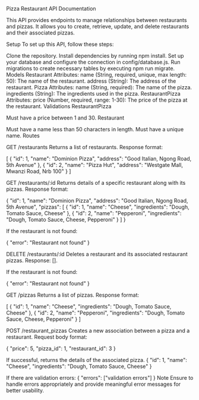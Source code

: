 Pizza Restaurant API Documentation


This API provides endpoints to manage relationships between restaurants and pizzas. It allows you to create, retrieve, update, and delete restaurants and their associated pizzas.

Setup
To set up this API, follow these steps:

Clone the repository.
Install dependencies by running npm install.
Set up your database and configure the connection in config/database.js.
Run migrations to create necessary tables by executing npm run migrate.
Models
Restaurant
Attributes:
name (String, required, unique, max length: 50): The name of the restaurant.
address (String): The address of the restaurant.
Pizza
Attributes:
name (String, required): The name of the pizza.
ingredients (String): The ingredients used in the pizza.
RestaurantPizza
Attributes:
price (Number, required, range: 1-30): The price of the pizza at the restaurant.
Validations
RestaurantPizza

Must have a price between 1 and 30.
Restaurant

Must have a name less than 50 characters in length.
Must have a unique name.
Routes


GET /restaurants
Returns a list of restaurants.
Response format:

[
  {
    "id": 1,
    "name": "Dominion Pizza",
    "address": "Good Italian, Ngong Road, 5th Avenue"
  },
  {
    "id": 2,
    "name": "Pizza Hut",
    "address": "Westgate Mall, Mwanzi Road, Nrb 100"
  }
]


GET /restaurants/:id
Returns details of a specific restaurant along with its pizzas.
Response format:

{
  "id": 1,
  "name": "Dominion Pizza",
  "address": "Good Italian, Ngong Road, 5th Avenue",
  "pizzas": [
    {
      "id": 1,
      "name": "Cheese",
      "ingredients": "Dough, Tomato Sauce, Cheese"
    },
    {
      "id": 2,
      "name": "Pepperoni",
      "ingredients": "Dough, Tomato Sauce, Cheese, Pepperoni"
    }
  ]
}

If the restaurant is not found:


{
  "error": "Restaurant not found"
}


DELETE /restaurants/:id
Deletes a restaurant and its associated restaurant pizzas.
Response: [].

If the restaurant is not found:

{
  "error": "Restaurant not found"
}


GET /pizzas
Returns a list of pizzas.
Response format:

[
  {
    "id": 1,
    "name": "Cheese",
    "ingredients": "Dough, Tomato Sauce, Cheese"
  },
  {
    "id": 2,
    "name": "Pepperoni",
    "ingredients": "Dough, Tomato Sauce, Cheese, Pepperoni"
  }
]


POST /restaurant_pizzas
Creates a new association between a pizza and a restaurant.
Request body format:

{
  "price": 5,
  "pizza_id": 1,
  "restaurant_id": 3
}


If successful, returns the details of the associated pizza.
{
  "id": 1,
  "name": "Cheese",
  "ingredients": "Dough, Tomato Sauce, Cheese"
}


If there are validation errors:
{
  "errors": ["validation errors"]
}
Note
Ensure to handle errors appropriately and provide meaningful error messages for better usability.